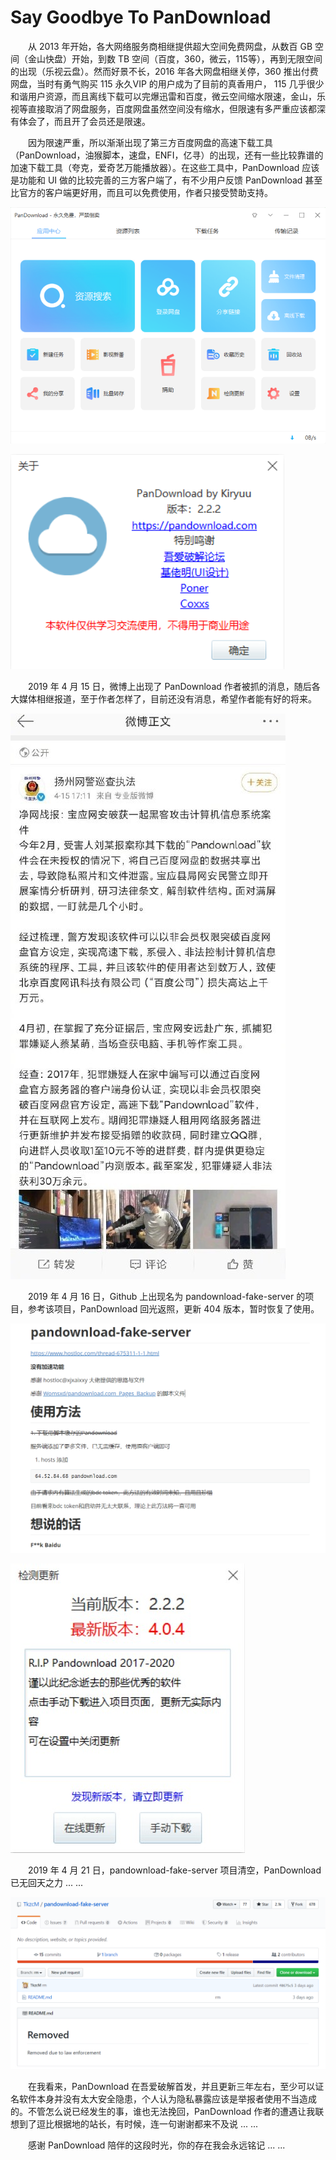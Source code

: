 # Say Goodbye To PanDownload

&emsp;&emsp;从 2013 年开始，各大网络服务商相继提供超大空间免费网盘，从数百 GB 空间（金山快盘）开始，到数 TB 空间（百度，360，微云，115等），再到无限空间的出现（乐视云盘）。然而好景不长，2016 年各大网盘相继关停，360 推出付费网盘，当时有勇气购买 115 永久VIP 的用户成为了目前的真香用户， 115 几乎很少和谐用户资源，而且离线下载可以完爆迅雷和百度，微云空间缩水限速，金山，乐视等直接取消了网盘服务，百度网盘虽然空间没有缩水，但限速有多严重应该都深有体会了，而且开了会员还是限速。

&emsp;&emsp;因为限速严重，所以渐渐出现了第三方百度网盘的高速下载工具（PanDownload，油猴脚本，速盘，ENFI，亿寻）的出现，还有一些比较靠谱的加速下载工具（夸克，爱奇艺万能播放器）。在这些工具中，PanDownload 应该是功能和 UI 做的比较完善的三方客户端了，有不少用户反馈 PanDownload 甚至比官方的客户端更好用，而且可以免费使用，作者只接受赞助支持。

![](imgs/pd1.png)

![](imgs/pd2.png)

&emsp;&emsp;2019 年 4 月 15 日，微博上出现了 PanDownload 作者被抓的消息，随后各大媒体相继报道，至于作者怎样了，目前还没有消息，希望作者能有好的将来。

![](imgs/wb.jpg)

&emsp;&emsp;2019 年 4 月 16 日，Github 上出现名为 pandownload-fake-server 的项目，参考该项目，PanDownload 回光返照，更新 404 版本，暂时恢复了使用。

![](imgs/pfs.png)

![](imgs/pd3.png)

&emsp;&emsp;2019 年 4 月 21 日，pandownload-fake-server 项目清空，PanDownload 已无回天之力 ... ...

![](imgs/pfsr.png)

&emsp;&emsp;在我看来，PanDownload 在吾爱破解首发，并且更新三年左右，至少可以证名软件本身并没有太大安全隐患，个人认为隐私暴露应该是举报者使用不当造成的。不管怎么说已经发生的事，谁也无法挽回，PanDownload 作者的遭遇让我联想到了逗比根据地的站长，有时候，连一句谢谢都来不及说 ... ...

&emsp;&emsp;感谢 PanDownload 陪伴的这段时光，你的存在我会永远铭记 ... ...